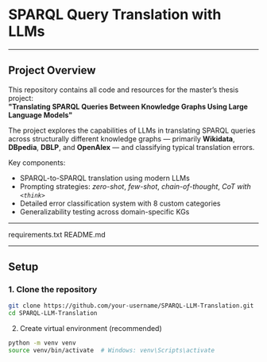 # SPARQL Query Translation with LLMs  

---

## Project Overview

This repository contains all code and resources for the master’s thesis project:  
**"Translating SPARQL Queries Between Knowledge Graphs Using Large Language Models"**

The project explores the capabilities of LLMs in translating SPARQL queries across structurally different knowledge graphs — primarily **Wikidata**, **DBpedia**, **DBLP**, and **OpenAlex** — and classifying typical translation errors.

Key components:
- SPARQL-to-SPARQL translation using modern LLMs
- Prompting strategies: *zero-shot*, *few-shot*, *chain-of-thought*, *CoT with `<think>`*
- Detailed error classification system with 8 custom categories
- Generalizability testing across domain-specific KGs

---
requirements.txt README.md


---

## Setup

### 1. Clone the repository

```bash
git clone https://github.com/your-username/SPARQL-LLM-Translation.git
cd SPARQL-LLM-Translation
```

2. Create virtual environment (recommended)
```bash
python -m venv venv
source venv/bin/activate  # Windows: venv\Scripts\activate
```
